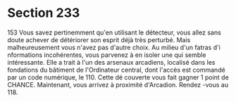 # Section 233

153
Vous savez pertinemment qu'en utilisant le détecteur, vous allez
sans doute achever de détériorer son esprit déjà très perturbé.
Mais malheureusement vous n'avez pas d'autre choix. Au milieu
d'un fatras d'i nformations incohérentes, vous parvenez à en
isoler une qui semble intéressante. Elle a trait à l'un des arsenaux
arcadiens, localisé dans les fondations du bâtiment de
l'Ordinateur central, dont l'accès est commandé par un code
numérique, le  110. Cette dé couverte vous fait gagner  1 point de
CHANCE. Maintenant, vous arrivez à proximité d'Arcadion.
Rendez -vous au 118.